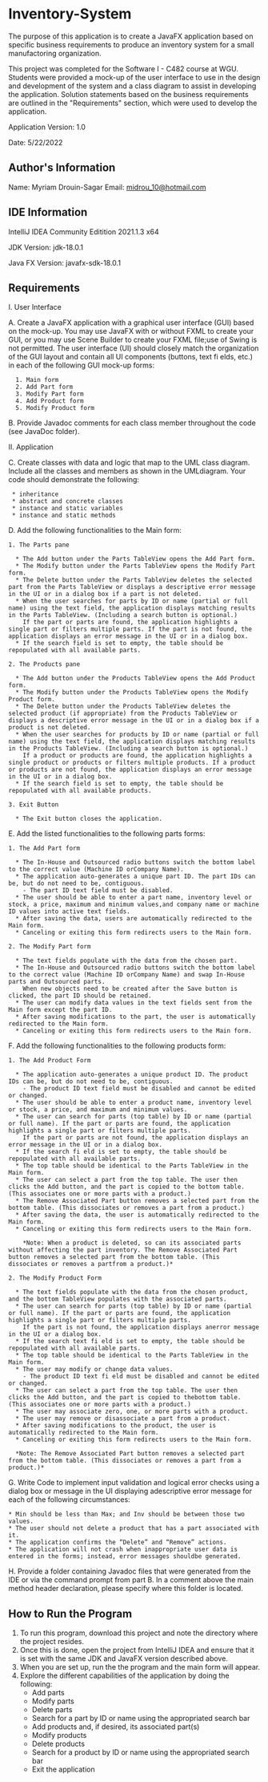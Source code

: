 # Inventory-System


The purpose of this application is to create a JavaFX application based on specific business requirements to produce an inventory system for a small manufactoring organization.

This project was completed for the Software I - C482 course at WGU. 
Students were provided a mock-up of the user interface to use in the design and development of the system and a class diagram to assist in developing the application.
Solution statements based on the business requirements are outlined in the "Requirements" section, which were used to develop the application.  



Application Version: 1.0

Date: 5/22/2022




## Author's Information 

Name: Myriam Drouin-Sagar
Email: midrou_10@hotmail.com



## IDE Information

IntelliJ IDEA Community Editition 2021.1.3 x64

JDK Version: jdk-18.0.1

Java FX Version: javafx-sdk-18.0.1 


 
## Requirements

I. User Interface

   A. Create a JavaFX application with a graphical user interface (GUI) based on the mock-up. You may use JavaFX with or without FXML to create your GUI, or you may use Scene Builder to create your FXML file;use of Swing is not permitted.
      The user interface (UI) should closely match the organization of the GUI layout and contain all UI components (buttons, text fi elds, etc.) in each of the following GUI mock-up forms:
   
      1. Main form
      2. Add Part form
      3. Modify Part form
      4. Add Product form
      5. Modify Product form
      
  B.  Provide Javadoc comments for each class member throughout the code (see JavaDoc folder).
  
II. Application

  C. Create classes with data and logic that map to the UML class diagram. Include all the classes and members as shown in the UMLdiagram. Your code should demonstrate the following:

     * inheritance
     * abstract and concrete classes
     * instance and static variables
     * instance and static methods
     
  D. Add the following functionalities to the Main form:

    1. The Parts pane
    
      * The Add button under the Parts TableView opens the Add Part form.
      * The Modify button under the Parts TableView opens the Modify Part form.
      * The Delete button under the Parts TableView deletes the selected part from the Parts TableView or displays a descriptive error message in the UI or in a dialog box if a part is not deleted.
      * When the user searches for parts by ID or name (partial or full name) using the text field, the application displays matching results in the Parts TableView. (Including a search button is optional.)
        If the part or parts are found, the application highlights a single part or filters multiple parts. If the part is not found, the application displays an error message in the UI or in a dialog box.
      * If the search field is set to empty, the table should be repopulated with all available parts.

    2. The Products pane 

      * The Add button under the Products TableView opens the Add Product form.
      * The Modify button under the Products TableView opens the Modify Product form.
      * The Delete button under the Products TableView deletes the selected product (if appropriate) from the Products TableView or displays a descriptive error message in the UI or in a dialog box if a product is not deleted.
      * When the user searches for products by ID or name (partial or full name) using the text field, the application displays matching results in the Products TableView. (Including a search button is optional.) 
        If a product or products are found, the application highlights a single product or products or filters multiple products. If a product or products are not found, the application displays an error message in the UI or in a dialog box.
      * If the search field is set to empty, the table should be repopulated with all available products.
      
    3. Exit Button
    
      * The Exit button closes the application.
      
  E. Add the listed functionalities to the following parts forms: 

    1. The Add Part form

      * The In-House and Outsourced radio buttons switch the bottom label to the correct value (Machine ID orCompany Name).
      * The application auto-generates a unique part ID. The part IDs can be, but do not need to be, contiguous.
        - The part ID text field must be disabled.
      * The user should be able to enter a part name, inventory level or stock, a price, maximum and minimum values,and company name or machine ID values into active text fields.
      * After saving the data, users are automatically redirected to the Main form.
      * Canceling or exiting this form redirects users to the Main form.

    2. The Modify Part form 

      * The text fields populate with the data from the chosen part.
      * The In-House and Outsourced radio buttons switch the bottom label to the correct value (Machine ID orCompany Name) and swap In-House parts and Outsourced parts.
        When new objects need to be created after the Save button is clicked, the part ID should be retained.
      * The user can modify data values in the text fields sent from the Main form except the part ID.
      * After saving modifications to the part, the user is automatically redirected to the Main form.
      * Canceling or exiting this form redirects users to the Main form.

  F. Add the following functionalities to the following products form:

    1. The Add Product Form

      * The application auto-generates a unique product ID. The product IDs can be, but do not need to be, contiguous.
        - The product ID text field must be disabled and cannot be edited or changed.
      * The user should be able to enter a product name, inventory level or stock, a price, and maximum and minimum values.
      * The user can search for parts (top table) by ID or name (partial or full name). If the part or parts are found, the application highlights a single part or filters multiple parts. 
        If the part or parts are not found, the application displays an error message in the UI or in a dialog box.
      * If the search fi eld is set to empty, the table should be repopulated with all available parts.
      * The top table should be identical to the Parts TableView in the Main form.
      * The user can select a part from the top table. The user then clicks the Add button, and the part is copied to the bottom table. (This associates one or more parts with a product.)
      * The Remove Associated Part button removes a selected part from the bottom table. (This dissociates or removes a part from a product.)
      * After saving the data, the user is automatically redirected to the Main form.
      * Canceling or exiting this form redirects users to the Main form.
      
        *Note: When a product is deleted, so can its associated parts without affecting the part inventory. The Remove Associated Part button removes a selected part from the bottom table. (This dissociates or removes a partfrom a product.)*
      
    2. The Modify Product Form 

      * The text fields populate with the data from the chosen product, and the bottom TableView populates with the associated parts.
      * The user can search for parts (top table) by ID or name (partial or full name). If the part or parts are found, the application highlights a single part or filters multiple parts.
        If the part is not found, the application displays anerror message in the UI or a dialog box.
      * If the search text fi eld is set to empty, the table should be repopulated with all available parts.
      * The top table should be identical to the Parts TableView in the Main form.
      * The user may modify or change data values.
        - The product ID text fi eld must be disabled and cannot be edited or changed.
      * The user can select a part from the top table. The user then clicks the Add button, and the part is copied to thebottom table. (This associates one or more parts with a product.)
      * The user may associate zero, one, or more parts with a product.
      * The user may remove or disassociate a part from a product.
      * After saving modifications to the product, the user is automatically redirected to the Main form.
      * Canceling or exiting this form redirects users to the Main form.

      *Note: The Remove Associated Part button removes a selected part from the bottom table. (This dissociates or removes a part from a product.)*

  G. Write Code to implement input validation and logical error checks using a dialog box or message in the UI displaying adescriptive error message for each of the following circumstances:

    * Min should be less than Max; and Inv should be between those two values.
    * The user should not delete a product that has a part associated with it.
    * The application confirms the “Delete” and “Remove” actions.
    * The application will not crash when inappropriate user data is entered in the forms; instead, error messages shouldbe generated.

  H. Provide a folder containing Javadoc files that were generated from the IDE or via the command prompt from part B. In a comment above the main method header declaration, please specify where this folder is located.

## How to Run the Program 

  1. To run this program, download this project and note the directory where the project resides.
  2. Once this is done, open the project from IntelliJ IDEA and ensure that it is set with the same JDK and JavaFX version described above.
  3. When you are set up, run the the program and the main form will appear.
  4. Explore the different capabilities of the application by doing the following:
     - Add parts
     - Modify parts
     - Delete parts
     - Search for a part by ID or name using the appropriated search bar 
     - Add products and, if desired, its associated part(s)
     - Modify products
     - Delete products
     - Search for a product by ID or name using the appropriated search bar
     - Exit the application
 



